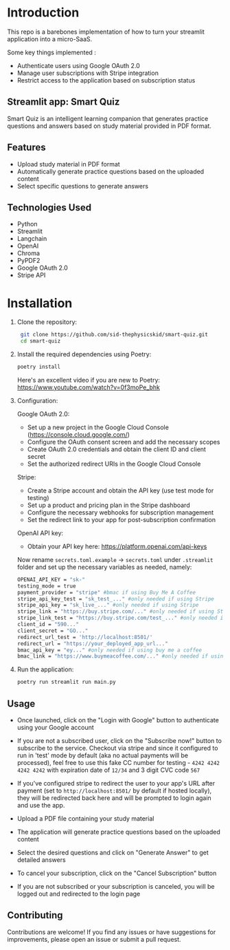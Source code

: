 
# Introduction
This repo is a barebones implementation of how to turn your streamlit application into a micro-SaaS.

Some key things implemented :
- Authenticate users using Google OAuth 2.0
- Manage user subscriptions with Stripe integration
- Restrict access to the application based on subscription status

## Streamlit app: Smart Quiz

Smart Quiz is an intelligent learning companion that generates practice questions and answers based on study material provided in PDF format.

## Features

- Upload study material in PDF format
- Automatically generate practice questions based on the uploaded content
- Select specific questions to generate answers


## Technologies Used

- Python
- Streamlit
- Langchain
- OpenAI 
- Chroma
- PyPDF2
- Google OAuth 2.0
- Stripe API

# Installation

1. Clone the repository:

   ```bash
    git clone https://github.com/sid-thephysicskid/smart-quiz.git
    cd smart-quiz
    ```
2. Install the required dependencies using Poetry:
    ```bash
    poetry install
    ```
    Here's an excellent video if you are new to Poetry: https://www.youtube.com/watch?v=0f3moPe_bhk

3. Configuration:

    Google OAuth 2.0:
    - Set up a new project in the Google Cloud Console (https://console.cloud.google.com/)
    - Configure the OAuth consent screen and add the necessary scopes
    - Create OAuth 2.0 credentials and obtain the client ID and client secret
    - Set the authorized redirect URIs in the Google Cloud Console

    Stripe:
    - Create a Stripe account and obtain the API key (use test mode for testing)
    - Set up a product and pricing plan in the Stripe dashboard
    - Configure the necessary webhooks for subscription management
    - Set the redirect link to your app for post-subscription confirmation

    OpenAI API key:
    - Obtain your API key here: https://platform.openai.com/api-keys

    Now rename `secrets.toml.example` -> `secrets.toml` under `.streamlit` folder and set up the necessary variables as needed, namely:
    ```bash
    OPENAI_API_KEY = "sk-"
    testing_mode = true
    payment_provider = "stripe" #bmac if using Buy Me A Coffee
    stripe_api_key_test = "sk_test_..." #only needed if using Stripe
    stripe_api_key = "sk_live_..." #only needed if using Stripe
    stripe_link = "https://buy.stripe.com/..." #only needed if using Stripe
    stripe_link_test = "https://buy.stripe.com/test_..." #only needed if using Stripe
    client_id = "590..."
    client_secret = "GO..."
    redirect_url_test = 'http://localhost:8501/'
    redirect_url = "https://your_deployed_app_url..."
    bmac_api_key = "ey..." #only needed if using buy me a coffee
    bmac_link = "https://www.buymeacoffee.com/..." #only needed if using buy me a coffee
    ```


4. Run the application:
    ```bash
    poetry run streamlit run main.py
    ```

## Usage
- Once launched, click on the "Login with Google" button to authenticate using your Google account

- If you are not a subscribed user, click on the "Subscribe now!" button to subscribe to the service. Checkout via stripe and since it configured to run in 'test' mode by default (aka no actual payments will be processed), feel free to use this fake CC number for testing - `4242 4242 4242 4242` with expiration date of `12/34` and 3 digit CVC code `567`

- If you've configured stripe to redirect the user to your app's URL after payment (set to `http://localhost:8501/` by default if hosted locally), they will be redirected back here and will be prompted to login again and use the app.

- Upload a PDF file containing your study material
- The application will generate practice questions based on the uploaded content
- Select the desired questions and click on "Generate Answer" to get detailed answers
- To cancel your subscription, click on the "Cancel Subscription" button
- If you are not subscribed or your subscription is canceled, you will be logged out and redirected to the login page

## Contributing
Contributions are welcome! If you find any issues or have suggestions for improvements, please open an issue or submit a pull request.